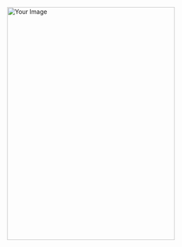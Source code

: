 <img src="https://github.com/beksultancode/beksultancode/assets/90905002/1b6bbfa4-98ca-4464-9f6b-9d63fd1bb0bc" alt="Your Image" width="390" height="540">


